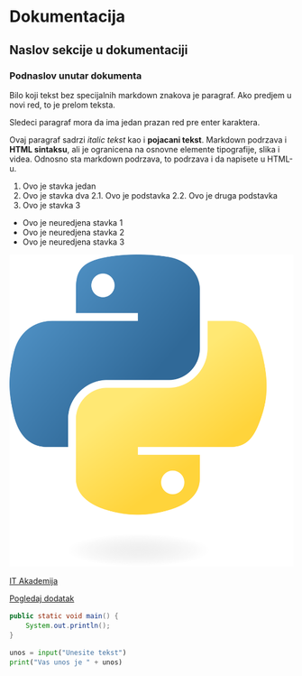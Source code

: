# Dokumentacija

## Naslov sekcije u dokumentaciji

### Podnaslov unutar dokumenta

Bilo koji tekst bez specijalnih markdown znakova je paragraf.
Ako predjem u novi red, to je prelom teksta.

Sledeci paragraf mora da ima jedan prazan red pre enter karaktera.

Ovaj paragraf sadrzi *italic tekst* kao i **pojacani tekst**. Markdown podrzava i <b>HTML sintaksu</b>, ali je ogranicena na osnovne elemente tipografije, slika i videa. Odnosno sta markdown podrzava, to podrzava i da napisete u HTML-u.

1. Ovo je stavka jedan
2. Ovo je stavka dva
    2.1. Ovo je podstavka
    2.2. Ovo je druga podstavka
3. Ovo je stavka 3

- Ovo je neuredjena stavka 1
- Ovo je neuredjena stavka 2
- Ovo je neuredjena stavka 3

![Python logo](./docs/images/python_logo.png)

[IT Akademija](https://www.it-akademija.com)

[Pogledaj dodatak](./docs/Dodatak.md)

```java
public static void main() {
    System.out.println();
}
```

```python
unos = input("Unesite tekst")
print("Vas unos je " + unos)
```

